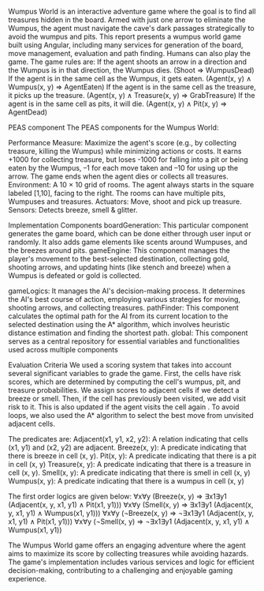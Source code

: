 Wumpus World is an interactive adventure game where the goal is to find all treasures hidden in the board. Armed with just one arrow to eliminate the Wumpus, the agent must navigate the cave's dark passages strategically to avoid the wumpus and pits. This report presents a wumpus world game built using Angular, including many services for generation of the board, move management, evaluation and path finding. Humans can also play the game. The game rules are:
If the agent shoots an arrow in a direction and the Wumpus is in that direction, the Wumpus dies. 
(Shoot ⇒ WumpusDead)
If the agent is in the same cell as the Wumpus, it gets eaten. 
(Agent(x, y) ∧ Wumpus(x, y) ⇒ AgentEaten) 
If the agent is in the same cell as the treasure, it picks up the treasure.
 (Agent(x, y) ∧ Treasure(x, y) ⇒ GrabTreasure) 
If the agent is in the same cell as pits, it will die. 
(Agent(x, y) ∧ Pit(x, y) ⇒ AgentDead)

PEAS component
The PEAS components for the Wumpus World:

Performance Measure: Maximize the agent's score (e.g., by collecting treasure, killing the Wumpus) while minimizing actions or costs. It earns +1000 for collecting treasure, but loses -1000 for falling into a pit or being eaten by the Wumpus, –1 for each move taken and –10 for using up the arrow. The game ends when the agent dies or collects all treasures.
Environment: A 10 × 10 grid of rooms. The agent always starts in the square labeled [1,10], facing to the right. The rooms can have multiple pits, Wumpuses and treasures.
Actuators: Move, shoot and pick up treasure.
Sensors: Detects breeze, smell & glitter.  

Implementation Components
boardGeneration: This particular component generates the game board, which can be done either through user input or randomly. It also adds game elements like scents around Wumpuses, and the breezes around pits.
gameEngine: This component manages the player's movement to the best-selected destination, collecting gold, shooting arrows, and updating hints (like stench and breeze) when a Wumpus is defeated or gold is collected.

gameLogics: It manages the AI's decision-making process. It determines the AI's best course of action, employing various strategies for moving, shooting arrows, and collecting treasures.
pathFinder: This component calculates the optimal path for the AI from its current location to the selected destination using the A* algorithm, which involves heuristic distance estimation and finding the shortest path.
global: This component serves as a central repository for essential variables and functionalities used across multiple components

Evaluation Criteria
We used a scoring system that takes into account several significant variables to grade the game. First, the cells have risk scores, which are determined by computing the cell's wumpus, pit, and treasure probabilities. We assign scores to adjacent cells if we detect a breeze or smell. Then, if the cell has previously been visited, we add visit risk to it. This is also updated if the agent visits the cell again . To avoid loops, we also used the A* algorithm to select the best move from unvisited adjacent cells.

The predicates are: 
Adjacent(x1, y1, x2, y2): A relation indicating that cells (x1, y1) and (x2, y2) are adjacent.
Breeze(x, y): A predicate indicating that there is breeze in cell (x, y).
Pit(x, y): A predicate indicating that there is a pit in cell (x, y)
Treasure(x, y): A predicate indicating that there is a treasure in cell (x, y).
Smell(x, y): A predicate indicating that there is smell in cell (x, y)
Wumpus(x, y): A predicate indicating that there is a wumpus in cell (x, y)

The first order logics are given below:
∀x∀y (Breeze(x, y) ⇒ ∃x1∃y1 (Adjacent(x, y, x1, y1) ∧ Pit(x1, y1)))
∀x∀y (Smell(x, y) ⇒ ∃x1∃y1 (Adjacent(x, y, x1, y1) ∧ Wumpus(x1, y1)))
∀x∀y (¬Breeze(x, y) ⇒ ¬∃x1∃y1 (Adjacent(x, y, x1, y1) ∧ Pit(x1, y1)))
∀x∀y (¬Smell(x, y) ⇒ ¬∃x1∃y1 (Adjacent(x, y, x1, y1) ∧ Wumpus(x1, y1))

The Wumpus World game offers an engaging adventure where the agent aims to maximize its score by collecting treasures while avoiding hazards. The game's implementation includes various services and logic for efficient decision-making, contributing to a challenging and enjoyable gaming experience.
